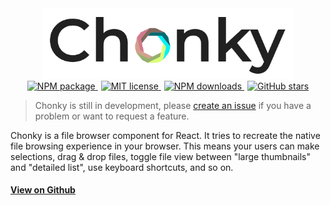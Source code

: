 
<div style="text-align: center">
  <img src="./Chonky_clear.png" alt="Chonky logo" style="width: 400px;">
  <br/>
  <a href="https://www.npmjs.com/package/chonky">
    <img alt="NPM package" src="https://img.shields.io/npm/v/chonky.svg">
  </a>
  <a href="https://tldrlegal.com/license/mit-license" style="margin-left: 5px;">
    <img alt="MIT license" src="https://img.shields.io/npm/l/chonky">
  </a>
  <a href="https://www.npmjs.com/package/chonky" style="margin-left: 5px;">
    <img alt="NPM downloads" src="https://img.shields.io/npm/dt/chonky">
  </a>
  <a href="https://github.com/TimboKZ/Chonky" style="margin-left: 5px;">
    <img alt="GitHub stars" src="https://img.shields.io/github/stars/TimboKZ/Chonky">
  </a>
</div>

> Chonky is still in development, please [create an issue](https://github.com/TimboKZ/Chonky/issues) if you have a 
> problem or want to request a feature.

Chonky is a file browser component for React. It tries to recreate the native file browsing experience in your browser.
This means your users can make selections, drag & drop files, toggle file view between "large thumbnails" and "detailed
list", use keyboard shortcuts, and so on.

#### [View on Github](https://github.com/TimboKZ/Chonky)